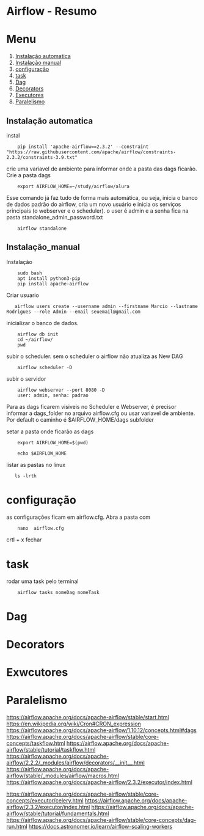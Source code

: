 Airflow - Resumo
=============


# Menu
1. [Instalação automatica](#Instalação)
2. [Instalação manual](#Instalação_manual)
3. [configuração ](#configuração )
4. [task](#task)
5. [Dag](#Dag)
6. [Decorators](#Decorators)
7. [Executores](#Executores)
8. [Paralelismo ](#Paralelismo)


## Instalação automatica

instal 
```
    pip install 'apache-airflow==2.3.2' --constraint "https://raw.githubusercontent.com/apache/airflow/constraints-2.3.2/constraints-3.9.txt"

```

 crie uma variavel de ambiente para informar onde a pasta das dags ficarão. Crie a pasta dags
```
    export AIRFLOW_HOME=~/study/airflow/alura
```

Esse comando já faz tudo de forma mais automática, ou seja, inicia o banco de dados padrão do airflow, cria um novo usuário e inicia os serviços principais (o webserver e o scheduler).
o user é admin e a senha fica na pasta standalone_admin_password.txt
```
    airflow standalone
```

## Instalação_manual

Instalação
```
    sudo bash
    apt install python3-pip
    pip install apache-airflow
```

Criar usuario
```
   airflow users create --username admin --firstname Marcio --lastname Rodrigues --role Admin --email seuemail@gmail.com
```

inicializar o banco de dados. 
```
    airflow db init
    cd ~/airflow/
    pwd
```

subir o scheduler. sem o scheduler o airflow não atualiza as New DAG

```
    airflow scheduler -D
```
subir o servidor 

```
    airflow webserver --port 8080 -D 
    user: admin, senha: padrao
```

Para as dags ficarem visiveis no Scheduler e Webserver, é precisor informar a dags_folder no arquivo airflow.cfg ou usar variavel de ambiente. Por default o caminho é $AIRFLOW_HOME/dags subfolder

setar a pasta onde ficarão as dags
```
    export AIRFLOW_HOME=$(pwd)

    echo $AIRFLOW_HOME 
```

listar as pastas no linux
```
   ls -lrth
```


# configuração  
as configurações ficam em  airflow.cfg. Abra a pasta com 
```
    nano  airflow.cfg
```
crtl + x fechar


# task 
rodar uma task pelo terminal 
```
    airflow tasks nomeDag nomeTask
```

# Dag

# Decorators 

# Exwcutores 

# Paralelismo 




https://airflow.apache.org/docs/apache-airflow/stable/start.html
https://en.wikipedia.org/wiki/Cron#CRON_expression
https://airflow.apache.org/docs/apache-airflow/1.10.12/concepts.html#dags
https://airflow.apache.org/docs/apache-airflow/stable/core-concepts/taskflow.html
https://airflow.apache.org/docs/apache-airflow/stable/tutorial/taskflow.html
https://airflow.apache.org/docs/apache-airflow/2.2.2/_modules/airflow/decorators/__init__.html
https://airflow.apache.org/docs/apache-airflow/stable/_modules/airflow/macros.html
https://airflow.apache.org/docs/apache-airflow/2.3.2/executor/index.html

https://airflow.apache.org/docs/apache-airflow/stable/core-concepts/executor/celery.html
https://airflow.apache.org/docs/apache-airflow/2.3.2/executor/index.html
https://airflow.apache.org/docs/apache-airflow/stable/tutorial/fundamentals.html
https://airflow.apache.org/docs/apache-airflow/stable/core-concepts/dag-run.html
https://docs.astronomer.io/learn/airflow-scaling-workers



